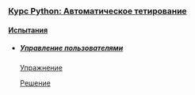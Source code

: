 ### [Курс Python: Автоматическое тетирование](https://ru.hexlet.io/courses/python-testing)

#### [Испытания](https://ru.hexlet.io/courses/python-testing#challenges)

- ##### [Управление пользователями](https://ru.hexlet.io/challenges/python_testing_users_crud_exercise)

    [Упражнение](https://ru.hexlet.io/challenges/python_testing_users_crud_exercise/instance)

    [Решение](https://ru.hexlet.io/code_reviews/1710684)


